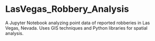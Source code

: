 # LasVegas_Robbery_Analysis
A Jupyter Notebook analyzing point data of reported robberies in Las Vegas, Nevada. Uses GIS techniques and Python libraries for spatial analysis.
